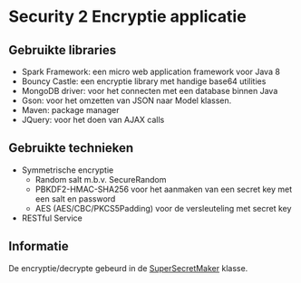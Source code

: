 # Security 2 Encryptie applicatie

## Gebruikte libraries
* Spark Framework: een micro web application framework voor Java 8
* Bouncy Castle: een encryptie library met handige base64 utilities
* MongoDB driver: voor het connecten met een database binnen Java
* Gson: voor het omzetten van JSON naar Model klassen.
* Maven: package manager
* JQuery: voor het doen van AJAX calls

## Gebruikte technieken
* Symmetrische encryptie
  * Random salt m.b.v. SecureRandom
  * PBKDF2-HMAC-SHA256 voor het aanmaken van een secret key met een salt en password
  * AES (AES/CBC/PKCS5Padding) voor de versleuteling met secret key
* RESTful Service

## Informatie
De encryptie/decrypte gebeurd in de [SuperSecretMaker](https://github.com/Brianvdb/Security-demo/blob/master/src/main/java/edu/avans/brianvdb/utils/SuperSecretMaker.java) klasse.